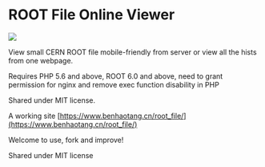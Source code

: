 # ROOT File Online Viewer

![](demo.gif)

View small CERN ROOT file mobile-friendly from server or view all the hists from one webpage.

Requires PHP 5.6 and above, ROOT 6.0 and above, need to grant permission for nginx and remove exec function disability in PHP

Shared under MIT license.

A working site [https://www.benhaotang.cn/root_file/](https://www.benhaotang.cn/root_file/)

Welcome to use, fork and improve!

Shared under MIT license
